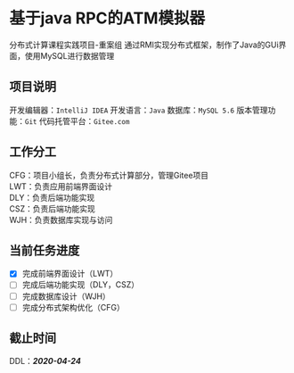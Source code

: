 # 基于java RPC的ATM模拟器

分布式计算课程实践项目-重案组
通过RMI实现分布式框架，制作了Java的GUi界面，使用MySQL进行数据管理

## 项目说明

开发编辑器：`IntelliJ IDEA`
开发语言：`Java`
数据库：`MySQL 5.6`
版本管理功能：`Git`
代码托管平台：`Gitee.com`

## 工作分工

CFG：项目小组长，负责分布式计算部分，管理Gitee项目  
LWT：负责应用前端界面设计   
DLY：负责后端功能实现    
CSZ：负责后端功能实现    
WJH：负责数据库实现与访问         

## 当前任务进度

- [x] 完成前端界面设计（LWT）
- [ ] 完成后端功能实现（DLY，CSZ）
- [ ] 完成数据库设计（WJH）
- [ ] 完成分布式架构优化（CFG）

## 截止时间

DDL：***2020-04-24***